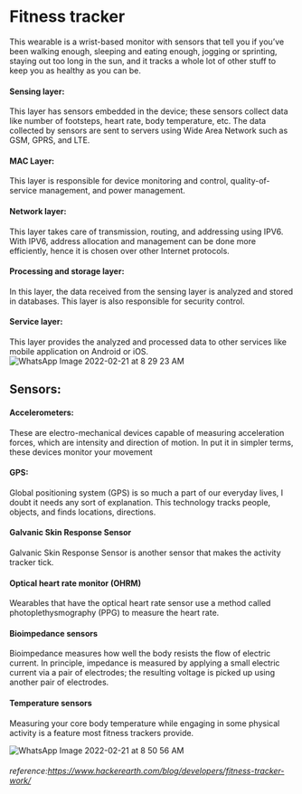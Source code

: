 # Fitness tracker 
This wearable is a wrist-based monitor with sensors that tell you if you’ve been walking enough, sleeping and eating enough, jogging or sprinting, staying out too long in the sun, and it tracks a whole lot of other stuff to keep you as healthy as you can be.
#### Sensing layer: 
This layer has sensors embedded in the device; these sensors collect data like number of footsteps, heart rate, body temperature, etc. The data collected by sensors are sent to servers using Wide Area Network such as GSM, GPRS, and LTE.
#### MAC Layer: 
This layer is responsible for device monitoring and control, quality-of-service management, and power management.
#### Network layer: 
This layer takes care of transmission, routing, and addressing using IPV6. With IPV6, address allocation and management can be done more efficiently, hence it is chosen over other Internet protocols.
#### Processing and storage layer: 
In this layer, the data received from the sensing layer is analyzed and stored in databases. This layer is also responsible for security control.
#### Service layer: 
This layer provides the analyzed and processed data to other services like mobile application on Android or iOS.
![WhatsApp Image 2022-02-21 at 8 29 23 AM](https://user-images.githubusercontent.com/98872154/154883986-2f3431a2-12da-4916-9f18-ac8b7efc17ad.jpeg)

## Sensors:
#### Accelerometers:
These are electro-mechanical devices capable of measuring acceleration forces, which are intensity and direction of motion. In put it in simpler terms, these devices monitor your movement
#### GPS:
Global positioning system (GPS) is so much a part of our everyday lives, I doubt it needs any sort of explanation. This technology tracks people, objects, and finds locations, directions.
#### Galvanic Skin Response Sensor
Galvanic Skin Response Sensor is another sensor that makes the activity tracker tick.
#### Optical heart rate monitor (OHRM)
Wearables that have the optical heart rate sensor use a method called photoplethysmography (PPG) to measure the heart rate.
#### Bioimpedance sensors
Bioimpedance measures how well the body resists the flow of electric current. In principle, impedance is measured by applying a small electric current via a pair of electrodes; the resulting voltage is picked up using another pair of electrodes.
#### Temperature sensors
Measuring your core body temperature while engaging in some physical activity is a feature most fitness trackers provide.

![WhatsApp Image 2022-02-21 at 8 50 56 AM](https://user-images.githubusercontent.com/98872154/154883962-38cece95-16f8-4427-8b0e-c130f9863a84.jpeg)

###### reference:https://www.hackerearth.com/blog/developers/fitness-tracker-work/
